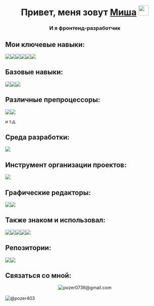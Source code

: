 <h1 align="center">Привет, меня зовут <a href="https://daniilshat.ru/](https://vk.com/pozer403" target="_blank">Миша</a> 
<img src="https://github.com/blackcater/blackcater/raw/main/images/Hi.gif" height="32"/></h1>
<h3 align="center">И я фронтенд-разработчик</h3>
<h2>Мои ключевые навыки: </h2>
  <div style='display: flex;'>
    <img src='https://img.shields.io/badge/react-%2320232a.svg?style=for-the-badge&logo=react&logoColor=%2361DAFB'/>
    <img src='https://img.shields.io/badge/redux-%23593d88.svg?style=for-the-badge&logo=redux&logoColor=white'/>
    <img src='https://img.shields.io/badge/typescript-%23007ACC.svg?style=for-the-badge&logo=typescript&logoColor=white'/>
    <img src="https://img.shields.io/badge/-AntDesign-%230170FE?style=for-the-badge&logo=ant-design&logoColor=white"/>
    <img src="https://img.shields.io/badge/ESLint-4B3263?style=for-the-badge&logo=eslint&logoColor=white"/>
    <img src="https://img.shields.io/badge/React_Router-CA4245?style=for-the-badge&logo=react-router&logoColor=white"/>
  </div>
  <h2>Базовые навыки: </h2>
   <div style='display: flex;'>
   <img src='https://img.shields.io/badge/html5-%23E34F26.svg?style=for-the-badge&logo=html5&logoColor=white'/>
    <img src='https://img.shields.io/badge/css3-%231572B6.svg?style=for-the-badge&logo=css3&logoColor=white'/>
   <img src='https://img.shields.io/badge/javascript-%23323330.svg?style=for-the-badge&logo=javascript&logoColor=%23F7DF1E'/>
 </div>
<h2>Различные препроцессоры: </h2>
 <div style='display: flex;'>
    <img src='https://img.shields.io/badge/SASS-hotpink.svg?style=for-the-badge&logo=SASS&logoColor=white'/>
    <img src="https://img.shields.io/badge/less-2B4C80?style=for-the-badge&logo=less&logoColor=white"/>
  </div>
  <p>и т.д.</p>
  <h2>Среда разработки: </h2>
   <img src='https://img.shields.io/badge/Visual%20Studio-5C2D91.svg?style=for-the-badge&logo=visual-studio&logoColor=white'/>
 <h2>Инструмент организации проектов: </h2>
 <img src="https://img.shields.io/badge/Trello-%23026AA7.svg?style=for-the-badge&logo=Trello&logoColor=white"/>
  <h2>Графические редакторы: </h2>
   <div style='display: flex;'>
  <img src="https://img.shields.io/badge/figma-%23F24E1E.svg?style=for-the-badge&logo=figma&logoColor=white"/>
  <img src="https://img.shields.io/badge/adobe%20photoshop-%2331A8FF.svg?style=for-the-badge&logo=adobe%20photoshop&logoColor=white"/>
   </div>
  <h2>Также знаком и использовал: </h2>
   <div style='display: flex;'>
     <img src="https://img.shields.io/badge/docker-%230db7ed.svg?style=for-the-badge&logo=docker&logoColor=white"/>
     <img src="https://img.shields.io/badge/-Swagger-%23Clojure?style=for-the-badge&logo=swagger&logoColor=white"/>
     <img src="https://img.shields.io/badge/postgres-%23316192.svg?style=for-the-badge&logo=postgresql&logoColor=white"/>
     <img src="https://img.shields.io/badge/node.js-6DA55F?style=for-the-badge&logo=node.js&logoColor=white"/>
     <img src="https://img.shields.io/badge/NPM-%23CB3837.svg?style=for-the-badge&logo=npm&logoColor=white"/>
   </div>
   <h2>Репозитории: </h2>
   <div style='display: flex;'>
      <a src="https://gitlab.com/pozer999"><img src="https://img.shields.io/badge/gitlab-%23181717.svg?style=for-the-badge&logo=gitlab&logoColor=white"/></a>
      <a src="https://github.com/pozer999"><img src="https://img.shields.io/badge/github-%23121011.svg?style=for-the-badge&logo=github&logoColor=white)"/></a>
   </div>
   <h2>Cвязаться со мной: </h2>
    <div style='display: flex; justify-content: center'>
      <img src="https://img.shields.io/badge/Gmail-D14836?style=for-the-badge&logo=gmail&logoColor=white"/>
      <div>pozer0736@gmail.com</div>
    </div> 
    <br/>
      <div style='display: flex;'>
        <a src="https://t.me/pozer403"><img src="https://img.shields.io/badge/Telegram-2CA5E0?style=for-the-badge&logo=telegram&logoColor=white"/></a>
        <div>@pozer403</div>
      </div>
